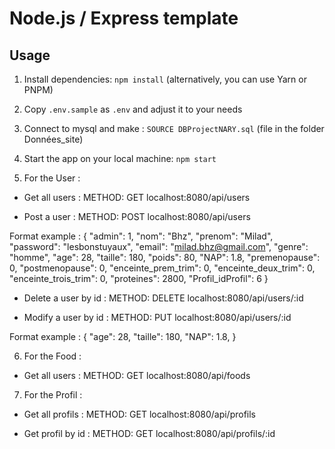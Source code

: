 # Node.js / Express template
## Usage

1. Install dependencies: `npm install` (alternatively, you can use Yarn or PNPM)
2. Copy `.env.sample` as `.env` and adjust it to your needs
3. Connect to mysql and make : `SOURCE DBProjectNARY.sql` (file in the folder Données_site)
3. Start the app on your local machine: `npm start`

5. For the User :

- Get all users : 
METHOD: GET localhost:8080/api/users

- Post a user : 
METHOD: POST localhost:8080/api/users

 Format example : 
 {
    "admin": 1,
    "nom": "Bhz",
    "prenom": "Milad",
    "password": "lesbonstuyaux",
    "email": "milad.bhz@gmail.com",
    "genre": "homme",
    "age": 28,
    "taille": 180,
    "poids": 80,
    "NAP": 1.8,
    "premenopause": 0,
    "postmenopause": 0,
    "enceinte_prem_trim": 0,
    "enceinte_deux_trim": 0,
    "enceinte_trois_trim": 0,
    "proteines": 2800,
    "Profil_idProfil": 6
}

- Delete a user by id : 
METHOD: DELETE localhost:8080/api/users/:id

- Modify a user by id : 
METHOD: PUT localhost:8080/api/users/:id

 Format example : 
 {
    "age": 28,
    "taille": 180,
    "NAP": 1.8,
}


6. For the Food :

- Get all users : 
METHOD: GET localhost:8080/api/foods


7. For the Profil :

- Get all profils : 
METHOD: GET localhost:8080/api/profils

- Get profil by id : 
METHOD: GET localhost:8080/api/profils/:id